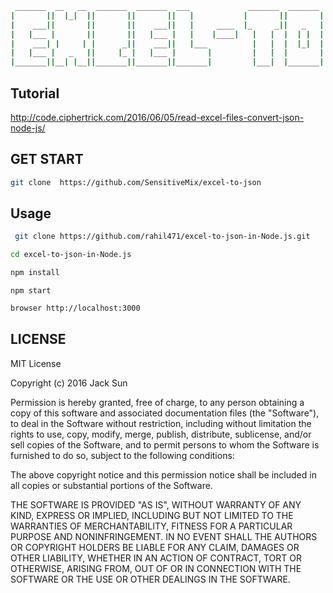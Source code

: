 ```bash
 _______  __   __  _______  _______  ___             _______  _______             ___  _______  _______  __    _ 
|       ||  |_|  ||       ||       ||   |           |       ||       |           |   ||       ||       ||  |  | |
|    ___||       ||       ||    ___||   |     ____  |_     _||   _   | ____      |   ||  _____||   _   ||   |_| |
|   |___ |       ||       ||   |___ |   |    |____|   |   |  |  | |  ||____|     |   || |_____ |  | |  ||       |
|    ___| |     | |      _||    ___||   |___          |   |  |  |_|  |        ___|   ||_____  ||  |_|  ||  _    |
|   |___ |   _   ||     |_ |   |___ |       |         |   |  |       |       |       | _____| ||       || | |   |
|_______||__| |__||_______||_______||_______|         |___|  |_______|       |_______||_______||_______||_|  |__|

```

## Tutorial 
http://code.ciphertrick.com/2016/06/05/read-excel-files-convert-json-node-js/

## GET START
```bash
git clone  https://github.com/SensitiveMix/excel-to-json
```

## Usage
```bash
 git clone https://github.com/rahil471/excel-to-json-in-Node.js.git
 ```
 
 ```bash
cd excel-to-json-in-Node.js 
```

```bash
npm install
```

```javacript
npm start
```

```bash
browser http://localhost:3000
```

## LICENSE
MIT License

Copyright (c) 2016 Jack Sun


Permission is hereby granted, free of charge, to any person obtaining a copy
of this software and associated documentation files (the "Software"), to deal
in the Software without restriction, including without limitation the rights
to use, copy, modify, merge, publish, distribute, sublicense, and/or sell
copies of the Software, and to permit persons to whom the Software is
furnished to do so, subject to the following conditions:

The above copyright notice and this permission notice shall be included in all
copies or substantial portions of the Software.

THE SOFTWARE IS PROVIDED "AS IS", WITHOUT WARRANTY OF ANY KIND, EXPRESS OR
IMPLIED, INCLUDING BUT NOT LIMITED TO THE WARRANTIES OF MERCHANTABILITY,
FITNESS FOR A PARTICULAR PURPOSE AND NONINFRINGEMENT. IN NO EVENT SHALL THE
AUTHORS OR COPYRIGHT HOLDERS BE LIABLE FOR ANY CLAIM, DAMAGES OR OTHER
LIABILITY, WHETHER IN AN ACTION OF CONTRACT, TORT OR OTHERWISE, ARISING FROM,
OUT OF OR IN CONNECTION WITH THE SOFTWARE OR THE USE OR OTHER DEALINGS IN THE
SOFTWARE.




